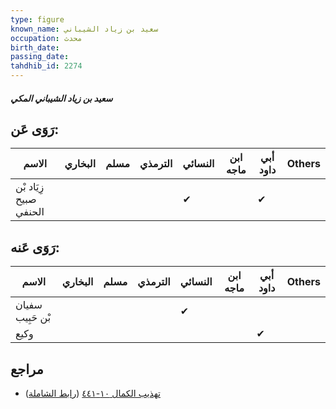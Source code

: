 ```yaml
---
type: figure
known_name: سعيد بن زياد الشيباني
occupation: محدث
birth_date:
passing_date:
tahdhib_id: 2274
---
```

##### سعيد بن زياد الشيباني المكي

## رَوَى عَن:
| الاسم                  | البخاري | مسلم | الترمذي | النسائي | ابن ماجه | أبي داود | Others |
| ---------------------- | ------- | ---- | ------- | ------- | -------- | -------- | ------ |
| زِيَاد بْن صبيح الحنفي |         |      |         | ✔       |          | ✔        |        |
## رَوَى عَنه:
| الاسم            | البخاري | مسلم | الترمذي | النسائي | ابن ماجه | أبي داود | Others |
| ---------------- | ------- | ---- | ------- | ------- | -------- | -------- | ------ |
| سفيان بْن حَبِيب |         |      |         | ✔       |          |          |        |
| وكيع             |         |      |         |         |          | ✔        |        |
## مراجع
- [تهذيب الكمال ١٠-٤٤١](obsidian://open?vault=Tahdhib-al-Kamal&file=Figures/٢٢٧٤-سعيد%20بن%20زياد%20الشيباني%20المكي) ([رابط الشاملة](https://shamela.ws/book/3722/5213))